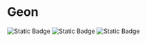 # Geon
![Static Badge](https://img.shields.io/badge/Github-git?logo=github&logoColor=%23fff&color=%23000)
![Static Badge](https://img.shields.io/badge/Git-git?logo=git&color=%23000)
![Static Badge](https://img.shields.io/badge/HTML5-HTML?logo=html5&logoColor=%23fff&color=%23E34F26)





